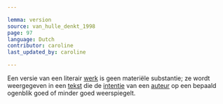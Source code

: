 ```yaml
---

lemma: version
source: van_hulle_denkt_1998
page: 97
language: Dutch
contributor: caroline
last_updated_by: caroline

---
```


Een versie van een literair [werk](work.html) is geen materiële substantie; ze wordt weergegeven in een [tekst](text.html) die de [intentie](intentionality.html) van een [auteur](author.html) op een bepaald ogenblik goed of minder goed weerspiegelt.
